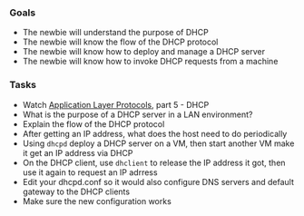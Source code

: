 
### Goals
- The newbie will understand the purpose of DHCP
- The newbie will know the flow of the DHCP protocol
- The newbie will know how to deploy and manage a DHCP server
- The newbie will know how to invoke DHCP requests from a machine

### Tasks
- Watch [Application Layer Protocols](https://www.pluralsight.com/courses/application-layer-protocols-cisco-ccna-200-125-100-105), part 5 - DHCP
- What is the purpose of a DHCP server in a LAN environment?
- Explain the flow of the DHCP protocol
- After getting an IP address, what does the host need to do periodically
- Using `dhcpd` deploy a DHCP server on a VM, then start another VM make it get an IP address via DHCP
- On the DHCP client, use `dhclient` to release the IP address it got, then use it again to request an IP adrress
- Edit your dhcpd.conf so it would also configure DNS servers and default gateway to the DHCP clients
- Make sure the new configuration works
